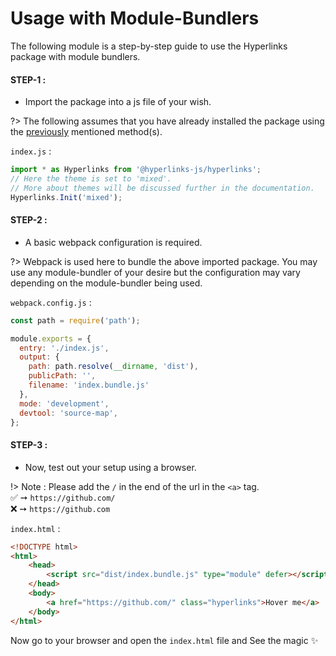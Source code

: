 # Usage with Module-Bundlers 

The following module is a step-by-step guide to use the Hyperlinks package with module bundlers.

#### STEP-1 : 
- Import the package into a js file of your wish.  

?> The following assumes that you have already installed the package using the [previously](install?id=installtion) mentioned method(s).    

`index.js` :
```js
import * as Hyperlinks from '@hyperlinks-js/hyperlinks';
// Here the theme is set to 'mixed'. 
// More about themes will be discussed further in the documentation.
Hyperlinks.Init('mixed');
```

#### STEP-2 :
- A basic webpack configuration is required.

?> Webpack is used here to bundle the above imported package. You may use any module-bundler of your desire but the configuration may vary depending on the module-bundler being used.

`webpack.config.js` :
```js
const path = require('path');

module.exports = {
  entry: './index.js',
  output: {
    path: path.resolve(__dirname, 'dist'),
    publicPath: '',
    filename: 'index.bundle.js'
  },
  mode: 'development',
  devtool: 'source-map',
};
```

#### STEP-3 :
- Now, test out your setup using a browser.

!> Note : Please add the `/` in the end of the url in the `<a>` tag.  
✅ ➙ `https://github.com/`  
❌ ➙ `https://github.com`

`index.html` :
```html
<!DOCTYPE html>
<html>
    <head>
        <script src="dist/index.bundle.js" type="module" defer></script>
    </head>
    <body>
        <a href="https://github.com/" class="hyperlinks">Hover me</a>
    </body>
</html>
```

Now go to your browser and open the `index.html` file and See the magic ✨
